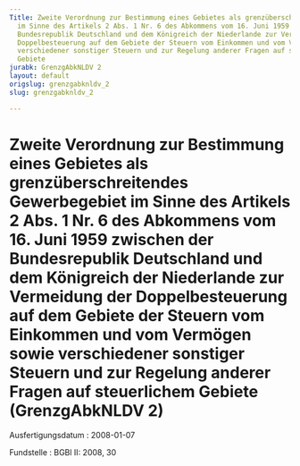 ```yaml
---
Title: Zweite Verordnung zur Bestimmung eines Gebietes als grenzüberschreitendes Gewerbegebiet
  im Sinne des Artikels 2 Abs. 1 Nr. 6 des Abkommens vom 16. Juni 1959 zwischen der
  Bundesrepublik Deutschland und dem Königreich der Niederlande zur Vermeidung der
  Doppelbesteuerung auf dem Gebiete der Steuern vom Einkommen und vom Vermögen sowie
  verschiedener sonstiger Steuern und zur Regelung anderer Fragen auf steuerlichem
  Gebiete
jurabk: GrenzgAbkNLDV 2
layout: default
origslug: grenzgabknldv_2
slug: grenzgabknldv_2

---
```


# Zweite Verordnung zur Bestimmung eines Gebietes als grenzüberschreitendes Gewerbegebiet im Sinne des Artikels 2 Abs. 1 Nr. 6 des Abkommens vom 16. Juni 1959 zwischen der Bundesrepublik Deutschland und dem Königreich der Niederlande zur Vermeidung der Doppelbesteuerung auf dem Gebiete der Steuern vom Einkommen und vom Vermögen sowie verschiedener sonstiger Steuern und zur Regelung anderer Fragen auf steuerlichem Gebiete (GrenzgAbkNLDV 2)

Ausfertigungsdatum
:   2008-01-07

Fundstelle
:   BGBl II: 2008, 30

